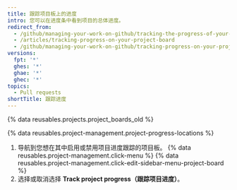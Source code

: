 ```yaml
---
title: 跟踪项目板上的进度
intro: 您可以在进度条中看到项目的总体进度。
redirect_from:
  - /github/managing-your-work-on-github/tracking-the-progress-of-your-work-with-project-boards/tracking-progress-on-your-project-board
  - /articles/tracking-progress-on-your-project-board
  - /github/managing-your-work-on-github/tracking-progress-on-your-project-board
versions:
  fpt: '*'
  ghes: '*'
  ghae: '*'
  ghec: '*'
topics:
  - Pull requests
shortTitle: 跟踪进度
---
```


{% data reusables.projects.project_boards_old %}

{% data reusables.project-management.project-progress-locations %}

1. 导航到您想在其中启用或禁用项目进度跟踪的项目板。
{% data reusables.project-management.click-menu %}
{% data reusables.project-management.click-edit-sidebar-menu-project-board %}
4. 选择或取消选择 **Track project progress（跟踪项目进度）**。
